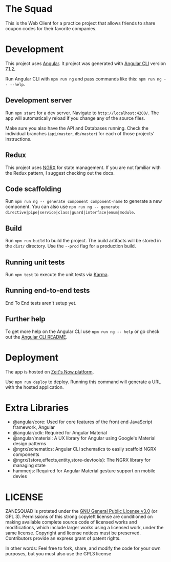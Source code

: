 # The Squad

This is the Web Client for a practice project that allows friends to share coupon codes for their favorite companies.

# Development

This project uses [Angular](https://angular.io). It project was generated with [Angular CLI](https://github.com/angular/angular-cli) version 7.1.2.

Run Angular CLI with `npm run ng` and pass commands like this: `npm run ng -- --help`.

## Development server

Run `npm start` for a dev server. Navigate to `http://localhost:4200/`. The app will automatically reload if you change any of the source files.

Make sure you also have the API and Databases running. Check the individual branches (`api/master`, `db/master`) for each of those projects' instructions. 

## Redux

This project uses [NGRX](https://ngrx.io) for state management. If you are not familiar with the Redux pattern, I suggest checking out the docs.

## Code scaffolding

Run `npm run ng -- generate component component-name` to generate a new component. You can also use `npm run ng -- generate directive|pipe|service|class|guard|interface|enum|module`.

## Build

Run `npm run build` to build the project. The build artifacts will be stored in the `dist/` directory. Use the `--prod` flag for a production build.

## Running unit tests

Run `npm test` to execute the unit tests via [Karma](https://karma-runner.github.io).

## Running end-to-end tests

End To End tests aren't setup yet.

## Further help

To get more help on the Angular CLI use `npm run ng -- help` or go check out the [Angular CLI README](https://github.com/angular/angular-cli/blob/master/README.md).

# Deployment

The app is hosted on [Zeit's Now platform](https://zeit.co/).

Use `npm run deploy` to deploy. Running this command will generate a URL with the hosted application.

# Extra Libraries
- @angular/core: Used for core features of the front end JavaScript framework, Angular
- @angular/cdk: Required for Angular Material
- @angular/material: A UX library for Angular using Google's Material design patterns
- @ngrx/schematics: Angular CLI schematics to easily scaffold NGRX components
- @ngrx/{store,effects,entity,store-devtools}: The NGRX library for managing state
- hammerjs: Required for Angular Material gesture support on mobile devies

# LICENSE

ZANESQUAD is proteted under the [GNU General Public License v3.0](https://www.gnu.org/licenses/gpl-3.0.en.html) (or GPL 3). Permissions of this strong copyleft license are conditioned on making available complete source code of licensed works and modifications, which include larger works using a licensed work, under the same license. Copyright and license notices must be preserved. Contributors provide an express grant of patent rights.

In other words: Feel free to fork, share, and modify the code for your own purposes, but you must also use the GPL3 license


